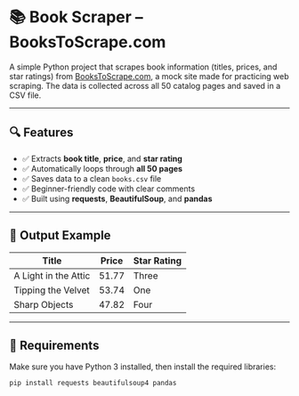 # 📚 Book Scraper – BooksToScrape.com

A simple Python project that scrapes book information (titles, prices, and star ratings) from [BooksToScrape.com](https://books.toscrape.com), a mock site made for practicing web scraping. The data is collected across all 50 catalog pages and saved in a CSV file.

---

## 🔍 Features

- ✅ Extracts **book title**, **price**, and **star rating**
- ✅ Automatically loops through **all 50 pages**
- ✅ Saves data to a clean `books.csv` file
- ✅ Beginner-friendly code with clear comments
- ✅ Built using **requests**, **BeautifulSoup**, and **pandas**

---

## 📁 Output Example

| Title                | Price | Star Rating |
| -------------------- | ----- | ----------- |
| A Light in the Attic | 51.77 | Three       |
| Tipping the Velvet   | 53.74 | One         |
| Sharp Objects        | 47.82 | Four        |

---

## 🧰 Requirements

Make sure you have Python 3 installed, then install the required libraries:

```bash
pip install requests beautifulsoup4 pandas
```
